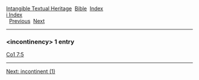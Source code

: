 [Intangible Textual Heritage](../../index)  [Bible](../index) 
[Index](index)   
[i Index](_i_)  
  [Previous](c05796)  [Next](c05798) 

------------------------------------------------------------------------

### &lt;incontinency&gt; 1 entry

[Co1 7:5](../kjv/co1007.htm#005)  

------------------------------------------------------------------------

[Next: incontinent (1)](c05798)
